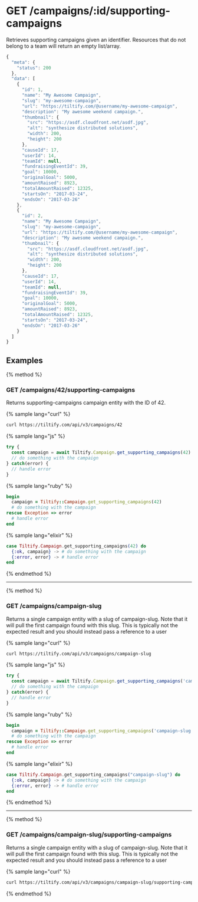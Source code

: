 # GET /campaigns/:id/supporting-campaigns

Retrieves supporting campaigns given an identifier.
Resources that do not belong to a team will return an empty list/array.

```js
{
  "meta": {
    "status": 200
  },
  "data": [
    {
      "id": 1,
      "name": "My Awesome Campaign",
      "slug": "my-awesome-campaign",
      "url": "https://tiltify.com/@username/my-awesome-campaign",
      "description": "My awesome weekend campaign.",
      "thumbnail": {
        "src": "https://asdf.cloudfront.net/asdf.jpg",
        "alt": "synthesize distributed solutions",
        "width": 200,
        "height": 200
      },
      "causeId": 17,
      "userId": 14,
      "teamId": null,
      "fundraisingEventId": 39,
      "goal": 10000,
      "originalGoal": 5000,
      "amountRaised": 8923,
      "totalAmountRaised": 12325,
      "startsOn": "2017-03-24",
      "endsOn": "2017-03-26"
    },
    {
      "id": 2,
      "name": "My Awesome Campaign",
      "slug": "my-awesome-campaign",
      "url": "https://tiltify.com/@username/my-awesome-campaign",
      "description": "My awesome weekend campaign.",
      "thumbnail": {
        "src": "https://asdf.cloudfront.net/asdf.jpg",
        "alt": "synthesize distributed solutions",
        "width": 200,
        "height": 200
      },
      "causeId": 17,
      "userId": 14,
      "teamId": null,
      "fundraisingEventId": 39,
      "goal": 10000,
      "originalGoal": 5000,
      "amountRaised": 8923,
      "totalAmountRaised": 12325,
      "startsOn": "2017-03-24",
      "endsOn": "2017-03-26"
    }
  ]
}
```

## Examples

{% method %}
### GET /campaigns/42/supporting-campaigns
Returns supporting-campaigns campaign entity with the ID of 42.

{% sample lang="curl" %}
```bash
curl https://tiltify.com/api/v3/campaigns/42
```

{% sample lang="js" %}
```js
try {
  const campaign = await Tiltify.Campaign.get_supporting_campaigns(42)
  // do something with the campaign
} catch(error) {
  // handle error
}
```

{% sample lang="ruby" %}
```ruby
begin
  campaign = Tiltify::Campaign.get_supporting_campaigns(42)
  # do something with the campaign
rescue Exception => error
  # handle error
end
```

{% sample lang="elixir" %}
```elixir
case Tiltify.Campaign.get_supporting_campaigns(42) do
  {:ok, campaign} -> # do something with the campaign
  {:error, error} -> # handle error
end
```

{% endmethod %}

---

{% method %}
### GET /campaigns/campaign-slug
Returns a single campaign entity with a slug of campaign-slug. Note that it
will pull the first campaign found with this slug. This is typically not the
expected result and you should instead pass a reference to a user

{% sample lang="curl" %}
```bash
curl https://tiltify.com/api/v3/campaigns/campaign-slug
```

{% sample lang="js" %}
```js
try {
  const campaign = await Tiltify.Campaign.get_supporting_campaigns('campaign-slug')
  // do something with the campaign
} catch(error) {
  // handle error
}
```

{% sample lang="ruby" %}
```ruby
begin
  campaign = Tiltify::Campaign.get_supporting_campaigns('campaign-slug')
  # do something with the campaign
rescue Exception => error
  # handle error
end
```

{% sample lang="elixir" %}
```elixir
case Tiltify.Campaign.get_supporting_campaigns("campaign-slug") do
  {:ok, campaign} -> # do something with the campaign
  {:error, error} -> # handle error
end
```

{% endmethod %}

---

{% method %}
### GET /campaigns/campaign-slug/supporting-campaigns
Returns a single campaign entity with a slug of campaign-slug. Note that it
will pull the first campaign found with this slug. This is typically not the
expected result and you should instead pass a reference to a user

{% sample lang="curl" %}
```bash
curl https://tiltify.com/api/v3/campaigns/campaign-slug/supporting-campaigns
```

{% endmethod %}
